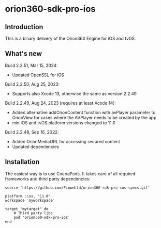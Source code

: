 orion360-sdk-pro-ios
==================

Introduction
-------

This is a binary delivery of the Orion360 Engine for iOS and tvOS.

What's new
-------
Build 2.2.51, Mar 15, 2024:
* Updated OpenSSL for iOS

Build 2.2.50, Aug 25, 2023:
* Supports also Xcode 13, otherwise the same as version 2.2.49

Build 2.2.49, Aug 24, 2023 (requires at least Xcode 14):
* Added alternative addOrionContent function with avPlayer parameter to OrionView for cases where the AVPlayer needs to be created by the app
* min iOS and tvOS platform versions changed to 11.0

Build 2.2.48, Sep 16, 2022:
* Added OrionMediaURL for accessing secured content
* Updated dependencies

Installation
-------

The easiest way is to use CocoaPods. It takes care of all required frameworks and third party dependencies:

```
source 'https://github.com/FinweLtd/orion360-sdk-pro-ios-specs.git'

platform :ios, "11.0"
workspace 'myworkspace'

target "mytarget" do
    # Third party libs
    pod 'orion360-sdk-pro-ios'
end
```
